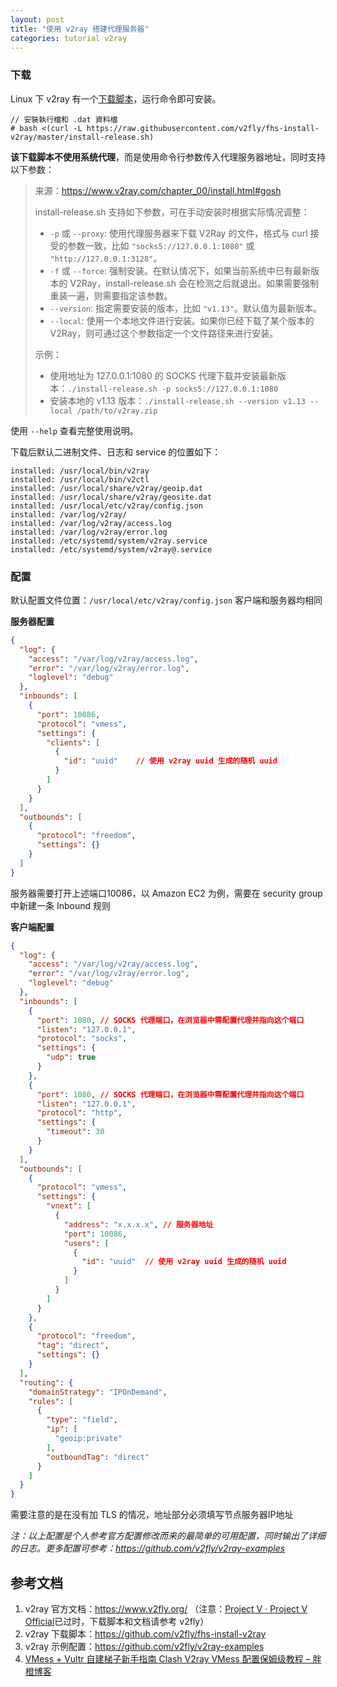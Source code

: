 ```yaml
---
layout: post
title: "使用 v2ray 搭建代理服务器"
categories: tutorial v2ray
---
```




### 下载

Linux 下 v2ray 有一个[下载脚本](https://raw.githubusercontent.com/v2fly/fhs-install-v2ray/refs/heads/master/install-release.sh)，运行命令即可安装。

```
// 安裝執行檔和 .dat 資料檔
# bash <(curl -L https://raw.githubusercontent.com/v2fly/fhs-install-v2ray/master/install-release.sh)
```

**该下载脚本不使用系统代理**，而是使用命令行参数传入代理服务器地址，同时支持以下参数：

> 来源：https://www.v2ray.com/chapter_00/install.html#gosh
>
> install-release.sh 支持如下参数，可在手动安装时根据实际情况调整：
>
> - `-p` 或 `--proxy`: 使用代理服务器来下载 V2Ray 的文件，格式与 curl 接受的参数一致，比如 `"socks5://127.0.0.1:1080"` 或 `"http://127.0.0.1:3128"`。
> - `-f` 或 `--force`: 强制安装。在默认情况下，如果当前系统中已有最新版本的 V2Ray，install-release.sh 会在检测之后就退出。如果需要强制重装一遍，则需要指定该参数。
> - `--version`: 指定需要安装的版本，比如 `"v1.13"`。默认值为最新版本。
> - `--local`: 使用一个本地文件进行安装。如果你已经下载了某个版本的 V2Ray，则可通过这个参数指定一个文件路径来进行安装。
>
> 示例：
>
> - 使用地址为 127.0.0.1:1080 的 SOCKS 代理下载并安装最新版本：`./install-release.sh -p socks5://127.0.0.1:1080`
> - 安装本地的 v1.13 版本：`./install-release.sh --version v1.13 --local /path/to/v2ray.zip`

使用 `--help` 查看完整使用说明。

下载后默认二进制文件、日志和 service 的位置如下：

```
installed: /usr/local/bin/v2ray
installed: /usr/local/bin/v2ctl
installed: /usr/local/share/v2ray/geoip.dat
installed: /usr/local/share/v2ray/geosite.dat
installed: /usr/local/etc/v2ray/config.json
installed: /var/log/v2ray/
installed: /var/log/v2ray/access.log
installed: /var/log/v2ray/error.log
installed: /etc/systemd/system/v2ray.service
installed: /etc/systemd/system/v2ray@.service
```



### 配置

默认配置文件位置：`/usr/local/etc/v2ray/config.json` 客户端和服务器均相同

**服务器配置**

```json
{
  "log": {
    "access": "/var/log/v2ray/access.log",
    "error": "/var/log/v2ray/error.log",
    "loglevel": "debug"
  },
  "inbounds": [
    {
      "port": 10086,
      "protocol": "vmess",
      "settings": {
        "clients": [
          {
            "id": "uuid"	// 使用 v2ray uuid 生成的随机 uuid
          }
        ]
      }
    }
  ],
  "outbounds": [
    {
      "protocol": "freedom",
      "settings": {}
    }
  ]
}
```

服务器需要打开上述端口10086，以 Amazon EC2 为例，需要在 security group 中新建一条 Inbound 规则

**客户端配置**

```json
{
  "log": {
    "access": "/var/log/v2ray/access.log",
    "error": "/var/log/v2ray/error.log",
    "loglevel": "debug"
  },
  "inbounds": [
    {
      "port": 1080, // SOCKS 代理端口，在浏览器中需配置代理并指向这个端口
      "listen": "127.0.0.1",
      "protocol": "socks",
      "settings": {
        "udp": true
      }
    },
    {
      "port": 1080, // SOCKS 代理端口，在浏览器中需配置代理并指向这个端口
      "listen": "127.0.0.1",
      "protocol": "http",
      "settings": {
        "timeout": 30
      }
    }
  ],
  "outbounds": [
    {
      "protocol": "vmess",
      "settings": {
        "vnext": [
          {
            "address": "x.x.x.x", // 服务器地址
            "port": 10086,
            "users": [
              {
                "id": "uuid"  // 使用 v2ray uuid 生成的随机 uuid
              }
            ]
          }
        ]
      }
    },
    {
      "protocol": "freedom",
      "tag": "direct",
      "settings": {}
    }
  ],
  "routing": {
    "domainStrategy": "IPOnDemand",
    "rules": [
      {
        "type": "field",
        "ip": [
          "geoip:private"
        ],
        "outboundTag": "direct"
      }
    ]
  }
}
```

需要注意的是在没有加 TLS 的情况，地址部分必须填写节点服务器IP地址

*注：以上配置是个人参考官方配置修改而来的最简单的可用配置，同时输出了详细的日志。更多配置可参考：https://github.com/v2fly/v2ray-examples*



## 参考文档

1. v2ray 官方文档：https://www.v2fly.org/ （注意：[Project V · Project V Official](https://www.v2ray.com/en/)已过时，下载脚本和文档请参考 v2fly）
2. v2ray 下载脚本：https://github.com/v2fly/fhs-install-v2ray
3. v2ray 示例配置：https://github.com/v2fly/v2ray-examples
4. [VMess + Vultr 自建梯子新手指南 Clash V2ray VMess 配置保姆级教程 – 胖橙博客](https://jiasupanda.com/vmess-vultr)



